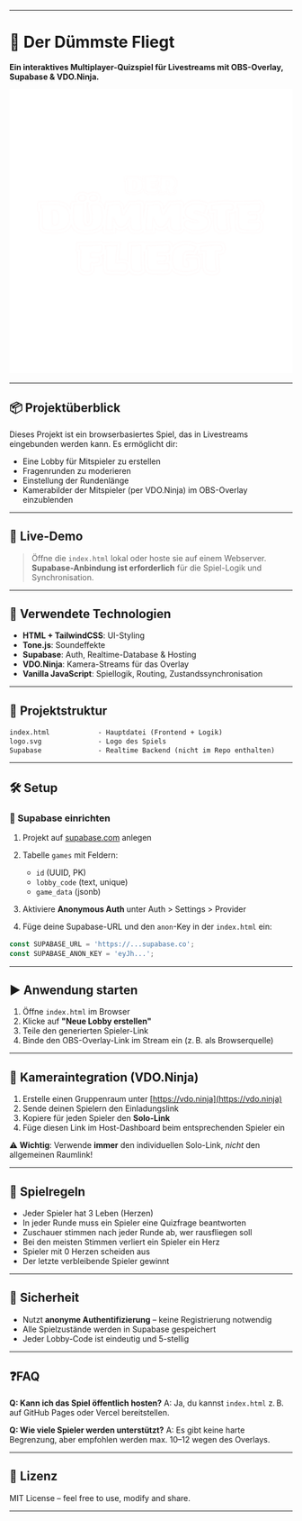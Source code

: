 

---

# 🛫 Der Dümmste Fliegt

**Ein interaktives Multiplayer-Quizspiel für Livestreams mit OBS-Overlay, Supabase & VDO.Ninja.**

![Logo](logo.svg)

---

## 📦 Projektüberblick

Dieses Projekt ist ein browserbasiertes Spiel, das in Livestreams eingebunden werden kann. Es ermöglicht dir:

* Eine Lobby für Mitspieler zu erstellen
* Fragenrunden zu moderieren
* Einstellung der Rundenlänge
* Kamerabilder der Mitspieler (per VDO.Ninja) im OBS-Overlay einzublenden

---

## 🚀 Live-Demo

> Öffne die `index.html` lokal oder hoste sie auf einem Webserver.
> **Supabase-Anbindung ist erforderlich** für die Spiel-Logik und Synchronisation.

---

## 🧰 Verwendete Technologien

* **HTML + TailwindCSS**: UI-Styling
* **Tone.js**: Soundeffekte
* **Supabase**: Auth, Realtime-Database & Hosting
* **VDO.Ninja**: Kamera-Streams für das Overlay
* **Vanilla JavaScript**: Spiellogik, Routing, Zustandssynchronisation

---

## 📂 Projektstruktur

```
index.html            - Hauptdatei (Frontend + Logik)
logo.svg              - Logo des Spiels
Supabase              - Realtime Backend (nicht im Repo enthalten)
```

---

## 🛠 Setup

### 🔑 Supabase einrichten

1. Projekt auf [supabase.com](https://supabase.com) anlegen

2. Tabelle `games` mit Feldern:

   * `id` (UUID, PK)
   * `lobby_code` (text, unique)
   * `game_data` (jsonb)

3. Aktiviere **Anonymous Auth** unter Auth > Settings > Provider

4. Füge deine Supabase-URL und den `anon`-Key in der `index.html` ein:

```js
const SUPABASE_URL = 'https://...supabase.co';
const SUPABASE_ANON_KEY = 'eyJh...';
```

---

## ▶️ Anwendung starten

1. Öffne `index.html` im Browser
2. Klicke auf **"Neue Lobby erstellen"**
3. Teile den generierten Spieler-Link
4. Binde den OBS-Overlay-Link im Stream ein (z. B. als Browserquelle)

---

## 🎥 Kameraintegration (VDO.Ninja)

1. Erstelle einen Gruppenraum unter [https://vdo.ninja](https://vdo.ninja)
2. Sende deinen Spielern den Einladungslink
3. Kopiere für jeden Spieler den **Solo-Link**
4. Füge diesen Link im Host-Dashboard beim entsprechenden Spieler ein

⚠️ **Wichtig**: Verwende **immer** den individuellen Solo-Link, *nicht* den allgemeinen Raumlink!

---

## 🧪 Spielregeln

* Jeder Spieler hat 3 Leben (Herzen)
* In jeder Runde muss ein Spieler eine Quizfrage beantworten
* Zuschauer stimmen nach jeder Runde ab, wer rausfliegen soll
* Bei den meisten Stimmen verliert ein Spieler ein Herz
* Spieler mit 0 Herzen scheiden aus
* Der letzte verbleibende Spieler gewinnt

---

## 🔐 Sicherheit

* Nutzt **anonyme Authentifizierung** – keine Registrierung notwendig
* Alle Spielzustände werden in Supabase gespeichert
* Jeder Lobby-Code ist eindeutig und 5-stellig

---

## ❓FAQ

**Q: Kann ich das Spiel öffentlich hosten?**
A: Ja, du kannst `index.html` z. B. auf GitHub Pages oder Vercel bereitstellen.

**Q: Wie viele Spieler werden unterstützt?**
A: Es gibt keine harte Begrenzung, aber empfohlen werden max. 10–12 wegen des Overlays.

---

## 📄 Lizenz

MIT License – feel free to use, modify and share.

---
